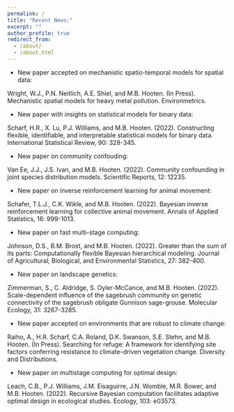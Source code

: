 ```yaml
---
permalink: /
title: "Recent News:"
excerpt: ""
author_profile: true
redirect_from: 
  - /about/
  - /about.html
---
```


* New paper accepted on mechanistic spatio-temporal models for spatial data:  

Wright, W.J., P.N. Neitlich, A.E. Shiel, and M.B. Hooten. (In Press). Mechanistic spatial models for heavy metal pollution. Environmetrics.

* New paper with insights on statistical models for binary data:  

Scharf, H.R., X. Lu, P.J. Williams, and M.B. Hooten. (2022). Constructing flexible, identifiable, and interpretable statistical models for binary data. International Statistical Review, 90: 328-345.

* New paper on community confouding:  

Van Ee, J.J., J.S. Ivan, and M.B. Hooten. (2022). Community confounding in joint species distribution models. Scientific Reports, 12: 12235.

* New paper on inverse reinforcement learning for animal movement:  

Schafer, T.L.J., C.K. Wikle, and M.B. Hooten. (2022). Bayesian inverse reinforcement learning for collective animal movement. Annals of Applied Statistics, 16: 999-1013. 

* New paper on fast multi-stage computing:

Johnson, D.S., B.M. Brost, and M.B. Hooten. (2022). Greater than the sum of its parts: Computationally flexible Bayesian hierarchical modeling. Journal of Agricultural, Biological, and Environmental Statistics, 27: 382-400.

* New paper on landscape genetics:  

Zimmerman, S., C. Aldridge, S. Oyler-McCance, and M.B. Hooten.  (2022).  Scale-dependent influence of the sagebrush community on genetic connectivity of the sagebrush obligate Gunnison sage-grouse.  Molecular Ecology, 31: 3267-3285.

* New paper accepted on environments that are robust to climate change:  

Raiho, A., H.R. Scharf, C.A. Roland, D.K. Swanson, S.E. Stehn, and M.B. Hooten. (In Press). Searching for refuge: A framework for identifying site factors conferring resistance to climate-driven vegetation change. Diversity and Distributions.

* New paper on multistage computing for optimal design: 

Leach, C.B., P.J. Williams, J.M. Eisaguirre, J.N. Womble, M.R. Bower, and M.B. Hooten. (2022). Recursive Bayesian computation facilitates adaptive optimal design in ecological studies. Ecology, 103: e03573.


